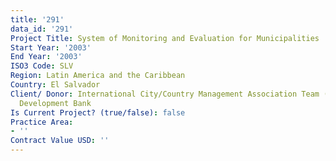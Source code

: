 ```yaml
---
title: '291'
data_id: '291'
Project Title: System of Monitoring and Evaluation for Municipalities
Start Year: '2003'
End Year: '2003'
ISO3 Code: SLV
Region: Latin America and the Caribbean
Country: El Salvador
Client/ Donor: International City/Country Management Association Team (IMCA)/InterAmerican
  Development Bank
Is Current Project? (true/false): false
Practice Area:
- ''
Contract Value USD: ''
---
```


